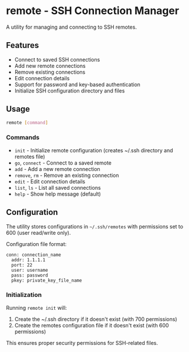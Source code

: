 # remote - SSH Connection Manager

A utility for managing and connecting to SSH remotes.

## Features

- Connect to saved SSH connections
- Add new remote connections
- Remove existing connections
- Edit connection details
- Support for password and key-based authentication
- Initialize SSH configuration directory and files

## Usage

```bash
remote [command]
```

### Commands

- `init` - Initialize remote configuration (creates ~/.ssh directory and remotes file)
- `go`, `connect` - Connect to a saved remote
- `add` - Add a new remote connection
- `remove`, `rm` - Remove an existing connection
- `edit` - Edit connection details
- `list`, `ls` - List all saved connections
- `help` - Show help message (default)

## Configuration

The utility stores configurations in `~/.ssh/remotes` with permissions set to 600 (user read/write only).

Configuration file format:

```
conn: connection_name
  addr: 1.1.1.1
  port: 22
  user: username
  pass: password
  pkey: private_key_file_name
```

### Initialization

Running `remote init` will:

1. Create the ~/.ssh directory if it doesn't exist (with 700 permissions)
2. Create the remotes configuration file if it doesn't exist (with 600 permissions)

This ensures proper security permissions for SSH-related files.
